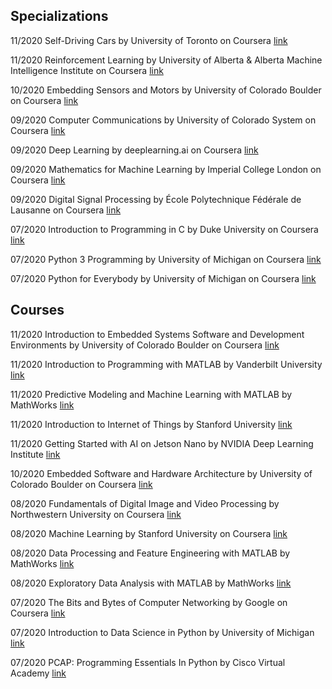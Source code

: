 ## Specializations
11/2020
Self-Driving Cars by University of Toronto on Coursera
[link](https://coursera.org/verify/specialization/2ZFRHH7XKGGQ)

11/2020
Reinforcement Learning by University of Alberta & Alberta Machine Intelligence Institute on Coursera
[link](https://coursera.org/verify/specialization/AYK6EEWRGQBY)

10/2020
Embedding Sensors and Motors by University of Colorado Boulder on Coursera
[link](https://coursera.org/verify/specialization/LFDPPEURJGFU)

09/2020
Computer Communications by University of Colorado System on Coursera
[link](https://coursera.org/verify/specialization/S422L6Y72Q4U)

09/2020
Deep Learning by deeplearning.ai on Coursera
[link](https://coursera.org/verify/specialization/UX87ETS5XKNM)

09/2020
Mathematics for Machine Learning by Imperial College London on Coursera
[link](https://coursera.org/verify/specialization/WG676J5VZTG8)

09/2020
Digital Signal Processing by École Polytechnique Fédérale de Lausanne on Coursera
[link](https://coursera.org/verify/specialization/RA6ZZY3U9B72)

07/2020
Introduction to Programming in C by Duke University on Coursera
[link](https://coursera.org/verify/specialization/6S4JT3U5SNTM)

07/2020
Python 3 Programming by University of Michigan on Coursera
[link](https://coursera.org/verify/specialization/ZKCMNENEK7M6)

07/2020
Python for Everybody by University of Michigan on Coursera
[link](https://coursera.org/verify/specialization/K7GB8JXB8JNW)


## Courses
11/2020
Introduction to Embedded Systems Software and Development Environments by University of Colorado Boulder on Coursera
[link](https://coursera.org/verify/ZQBBZVZT5FEA)

11/2020
Introduction to Programming with MATLAB by Vanderbilt University
[link](https://coursera.org/verify/VCMU5JZCV9E5)

11/2020
Predictive Modeling and Machine Learning with MATLAB by MathWorks
[link](https://coursera.org/verify/D8EUFA8L8374)

11/2020
Introduction to Internet of Things by Stanford University
[link](https://europa.eu/!vN89nh)

11/2020
Getting Started with AI on Jetson Nano by NVIDIA Deep Learning Institute
[link](https://courses.nvidia.com/certificates/395eb19bcaa74e15b5c5e2d7d93222ea)

10/2020
Embedded Software and Hardware Architecture by University of Colorado Boulder on Coursera
[link](https://coursera.org/verify/4JML4EZ9T7GR)

08/2020
Fundamentals of Digital Image and Video Processing by Northwestern University on Coursera
[link](https://coursera.org/verify/VEX4Z567P9NC)

08/2020
Machine Learning by Stanford University on Coursera
[link](https://coursera.org/verify/FAEKTRGDPMPU)

08/2020
Data Processing and Feature Engineering with MATLAB by MathWorks
[link](https://coursera.org/verify/ESDY7HV5D79X)

08/2020
Exploratory Data Analysis with MATLAB by MathWorks
[link](https://coursera.org/verify/5FW6VK5KVPPN)

07/2020
The Bits and Bytes of Computer Networking by Google on Coursera
[link](https://coursera.org/verify/5LY5FY7FP2PH)

07/2020
Introduction to Data Science in Python by University of Michigan
[link](https://coursera.org/verify/SS28LXU94CGG)

07/2020
PCAP: Programming Essentials In Python by Cisco Virtual Academy
[link](https://europa.eu/!pV37pM)
